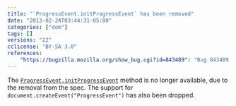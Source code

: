 ```yaml
---
title: "`ProgressEvent.initProgressEvent` has been removed"
date: "2013-02-24T03:44:31-05:00"
categories: ["dom"]
tags: []
versions: "22"
cclicense: "BY-SA 3.0"
references:
    "https://bugzilla.mozilla.org/show_bug.cgi?id=843489": "Bug 843489 – [Progress Events] Remove support for ProgressEvent.initProgressEvent() and Document.createEvent(\"ProgressEvent\")"
---
```

The [`ProgressEvent.initProgressEvent`](https://developer.mozilla.org/en-US/docs/Web/API/ProgressEvent.initProgressEvent) method is no longer available, due to the removal from the spec. The support for `document.createEvent("ProgressEvent")` has also been dropped.
